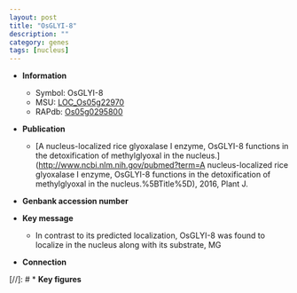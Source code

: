```yaml
---
layout: post
title: "OsGLYI-8"
description: ""
category: genes
tags: [nucleus]
---
```


* **Information**  
    + Symbol: OsGLYI-8  
    + MSU: [LOC_Os05g22970](http://rice.uga.edu/cgi-bin/ORF_infopage.cgi?orf=LOC_Os05g22970)  
    + RAPdb: [Os05g0295800](https://rapdb.dna.affrc.go.jp/locus/?name=Os05g0295800)  

* **Publication**  
    + [A nucleus-localized rice glyoxalase I enzyme, OsGLYI-8 functions in the detoxification of methylglyoxal in the nucleus.](http://www.ncbi.nlm.nih.gov/pubmed?term=A nucleus-localized rice glyoxalase I enzyme, OsGLYI-8 functions in the detoxification of methylglyoxal in the nucleus.%5BTitle%5D), 2016, Plant J.

* **Genbank accession number**  

* **Key message**  
    + In contrast to its predicted localization, OsGLYI-8 was found to localize in the nucleus along with its substrate, MG

* **Connection**  

[//]: # * **Key figures**  


